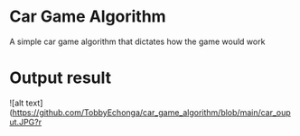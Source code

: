 # Car Game Algorithm
A simple car game algorithm that dictates how the game would work

##
# Output result
![alt text](https://github.com/TobbyEchonga/car_game_algorithm/blob/main/car_ouput.JPG?r
